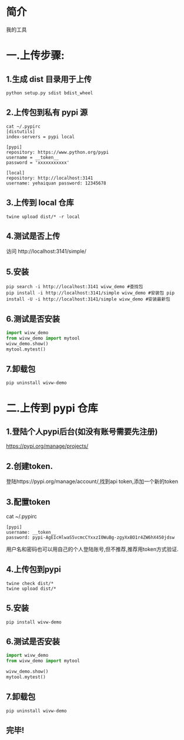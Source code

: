# 简介

我的工具

# 一.上传步骤:
## 1.生成 dist 目录用于上传 
```shell
python setup.py sdist bdist_wheel
```

## 2.上传包到私有 pypi 源 
```shell
cat ~/.pypirc
[distutils]
index-servers = pypi local

[pypi]
repository: https://www.python.org/pypi
username = __token__
password = 'xxxxxxxxxxx'

[local]
repository: http://localhost:3141
username: yehaiquan password: 12345678
```

## 3.上传到 local 仓库 
```shell
twine upload dist/* -r local
```

## 4.测试是否上传 
访问 http://localhost:3141/simple/

## 5.安装 
```shell
pip search -i http://localhost:3141 wivw_demo #查找包 
pip install -i http://localhost:3141/simple wivw_demo #安装包 pip
install -U -i http://localhost:3141/simple wivw_demo #安装最新包
```

## 6.测试是否安装 
```python
import wivw_demo 
from wivw_demo import mytool 
wivw_demo.show()
mytool.mytest()
```

## 7.卸载包 
```shell
pip uninstall wivw-demo
```

# 二.上传到 pypi 仓库 
## 1.登陆个人pypi后台(如没有账号需要先注册)
https://pypi.org/manage/projects/

## 2.创建token.
登陆https://pypi.org/manage/account/,找到api token,添加一个新的token

## 3.配置token 
cat ~/.pypirc
```editorconfig
[pypi]
username: __token__
password: pypi-AgEIcHlwaS5vcmcCYxxzI0WuBg-zgyXxBO1r4ZW6hX450jdsw

```
用户名和密码也可以用自己的个人登陆账号,但不推荐,推荐用token方式验证.

## 4.上传包到pypi
```shell
twine check dist/*
twine upload dist/*
```

## 5.安装
```shell
pip install wivw-demo
```

## 6.测试是否安装 
```python
import wivw_demo 
from wivw_demo import mytool 

wivw_demo.show()
mytool.mytest()
```

## 7.卸载包 
```shell
pip uninstall wivw-demo
```

## 完毕!